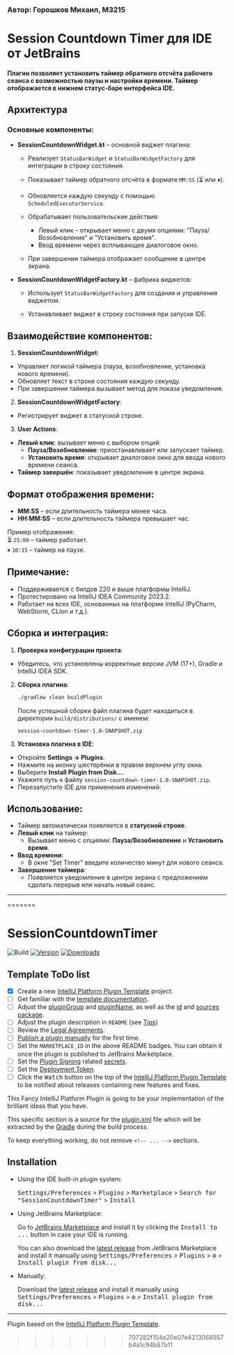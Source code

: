 ### Автор: Горошков Михаил, M3215

# Session Countdown Timer для IDE от JetBrains

#### Плагин позволяет установить таймер обратного отсчёта рабочего сеанса с возможностью паузы и настройки времени. Таймер отображается в нижнем статус-баре интерфейса IDE.

## Архитектура

### Основные компоненты:

- **SessionCountdownWidget.kt** – основной виджет плагина:

  - Реализует `StatusBarWidget` и `StatusBarWidgetFactory` для интеграции в строку состояния.

  - Показывает таймер обратного отсчёта в формате `MM:SS` (⏳ или ⏸).

  - Обновляется каждую секунду с помощью `ScheduledExecutorService`.

  - Обрабатывает пользовательские действия:
    - Левый клик – открывает меню с двумя опциями: "Пауза/Возобновление" и "Установить время".
    - Ввод времени через всплывающее диалоговое окно.

  - При завершении таймера отображает сообщение в центре экрана.

- **SessionCountdownWidgetFactory.kt** – фабрика виджетов:

  - Использует `StatusBarWidgetFactory` для создания и управления виджетом.

  - Устанавливает виджет в строку состояния при запуске IDE.

## Взаимодействие компонентов:

1. **SessionCountdownWidget**:
  - Управляет логикой таймера (пауза, возобновление, установка нового времени).
  - Обновляет текст в строке состояния каждую секунду.
  - При завершении таймера вызывает метод для показа уведомления.

2. **SessionCountdownWidgetFactory**:
  - Регистрирует виджет в статусной строке.

3. **User Actions**:
  - **Левый клик**: вызывает меню с выбором опций:
    - **Пауза/Возобновление**: приостанавливает или запускает таймер.
    - **Установить время**: открывает диалоговое окно для ввода нового времени сеанса.
  - **Таймер завершён**: показывает уведомление в центре экрана.

## Формат отображения времени:

- **MM:SS** – если длительность таймера менее часа.
- **HH:MM:SS** – если длительность таймера превышает час.

Пример отображения:  
⏳ `25:00` – таймер работает.  
⏸ `10:15` – таймер на паузе.

## Примечание:

- Поддерживается с билдов 220 и выше платформы IntelliJ.
-  Протестировано на IntelliJ IDEA Community 2023.2.
-  Работает на всех IDE, основанных на платформе IntelliJ (PyCharm, WebStorm, CLion и т.д.).

## Сборка и интеграция:

1. **Проверка конфигурации проекта**:
  - Убедитесь, что установлены корректные версии JVM (17+), Gradle и IntelliJ IDEA SDK.

2. **Сборка плагина**:
    ```bash
    ./gradlew clean buildPlugin
    ```
   После успешной сборки файл плагина будет находиться в директории `build/distributions/` с именем:
    ```
    session-countdown-timer-1.0-SNAPSHOT.zip
    ```

3. **Установка плагина в IDE**:
  - Откройте **Settings → Plugins**.
  - Нажмите на иконку шестерёнки в правом верхнем углу окна.
  - Выберите **Install Plugin from Disk...**.
  - Укажите путь к файлу `session-countdown-timer-1.0-SNAPSHOT.zip`.
  - Перезапустите IDE для применения изменений.

## Использование:

- Таймер автоматически появляется в **статусной строке**.
- **Левый клик** на таймер:
  - Вызывает меню с опциями: **Пауза/Возобновление** и **Установить время**.
- **Ввод времени**:
  - В окне "Set Timer" введите количество минут для нового сеанса.
- **Завершение таймера**:
  - Появляется уведомление в центре экрана с предложением сделать перерыв или начать новый сеанс.

---
=======
# SessionCountdownTimer

![Build](https://github.com/afterchanges/SessionCountdownTimer/workflows/Build/badge.svg)
[![Version](https://img.shields.io/jetbrains/plugin/v/MARKETPLACE_ID.svg)](https://plugins.jetbrains.com/plugin/MARKETPLACE_ID)
[![Downloads](https://img.shields.io/jetbrains/plugin/d/MARKETPLACE_ID.svg)](https://plugins.jetbrains.com/plugin/MARKETPLACE_ID)

## Template ToDo list
- [x] Create a new [IntelliJ Platform Plugin Template][template] project.
- [ ] Get familiar with the [template documentation][template].
- [ ] Adjust the [pluginGroup](./gradle.properties) and [pluginName](./gradle.properties), as well as the [id](./src/main/resources/META-INF/plugin.xml) and [sources package](./src/main/kotlin).
- [ ] Adjust the plugin description in `README` (see [Tips][docs:plugin-description])
- [ ] Review the [Legal Agreements](https://plugins.jetbrains.com/docs/marketplace/legal-agreements.html?from=IJPluginTemplate).
- [ ] [Publish a plugin manually](https://plugins.jetbrains.com/docs/intellij/publishing-plugin.html?from=IJPluginTemplate) for the first time.
- [ ] Set the `MARKETPLACE_ID` in the above README badges. You can obtain it once the plugin is published to JetBrains Marketplace.
- [ ] Set the [Plugin Signing](https://plugins.jetbrains.com/docs/intellij/plugin-signing.html?from=IJPluginTemplate) related [secrets](https://github.com/JetBrains/intellij-platform-plugin-template#environment-variables).
- [ ] Set the [Deployment Token](https://plugins.jetbrains.com/docs/marketplace/plugin-upload.html?from=IJPluginTemplate).
- [ ] Click the <kbd>Watch</kbd> button on the top of the [IntelliJ Platform Plugin Template][template] to be notified about releases containing new features and fixes.

<!-- Plugin description -->
This Fancy IntelliJ Platform Plugin is going to be your implementation of the brilliant ideas that you have.

This specific section is a source for the [plugin.xml](/src/main/resources/META-INF/plugin.xml) file which will be extracted by the [Gradle](/build.gradle.kts) during the build process.

To keep everything working, do not remove `<!-- ... -->` sections. 
<!-- Plugin description end -->

## Installation

- Using the IDE built-in plugin system:
  
  <kbd>Settings/Preferences</kbd> > <kbd>Plugins</kbd> > <kbd>Marketplace</kbd> > <kbd>Search for "SessionCountdownTimer"</kbd> >
  <kbd>Install</kbd>
  
- Using JetBrains Marketplace:

  Go to [JetBrains Marketplace](https://plugins.jetbrains.com/plugin/MARKETPLACE_ID) and install it by clicking the <kbd>Install to ...</kbd> button in case your IDE is running.

  You can also download the [latest release](https://plugins.jetbrains.com/plugin/MARKETPLACE_ID/versions) from JetBrains Marketplace and install it manually using
  <kbd>Settings/Preferences</kbd> > <kbd>Plugins</kbd> > <kbd>⚙️</kbd> > <kbd>Install plugin from disk...</kbd>

- Manually:

  Download the [latest release](https://github.com/afterchanges/SessionCountdownTimer/releases/latest) and install it manually using
  <kbd>Settings/Preferences</kbd> > <kbd>Plugins</kbd> > <kbd>⚙️</kbd> > <kbd>Install plugin from disk...</kbd>


---
Plugin based on the [IntelliJ Platform Plugin Template][template].

[template]: https://github.com/JetBrains/intellij-platform-plugin-template
[docs:plugin-description]: https://plugins.jetbrains.com/docs/intellij/plugin-user-experience.html#plugin-description-and-presentation
>>>>>>> 707282f154e20e07e4213068557b4a1c94b87b11
